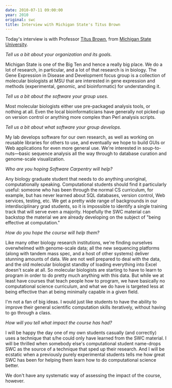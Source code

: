 ```yaml
---
date: 2010-07-11 09:00:00
year: 2010
original: swc
title: Interview with Michigan State's Titus Brown
---
```

<p>Today's interview is with Professor <a href="http://ivory.idyll.org/blog">Titus Brown</a>, from <a href="http://ged.msu.edu/">Michigan State University</a>.</p>
<p><em>Tell us a bit about your organization and its goals.</em></p>
<p>Michigan State is one of the Big Ten and hence a really big place. We do a lot of research, in particular, and a lot of that research is in biology.  The Gene Expression in Disease and Development focus group is a collection of molecular biologists at MSU that are interested in gene expression and methods (experimental, genomic, and bioinformatic) for understanding it.</p>
<p><em>Tell us a bit about the software your group uses.</em></p>
<p>Most molecular biologists either use pre-packaged analysis tools, or nothing at all.  Even the local bioinformaticians have generally not picked up on version control or anything more complex than Perl analysis scripts.</p>
<p><em>Tell us a bit about what software your group develops.</em></p>
<p>My lab develops software for our own research, as well as working on reusable libraries for others to use, and eventually we hope to build GUIs or Web applications for even more general use.  We're interested in soup-to-nuts&mdash;basic sequence analysis all the way through to database curation and genome-scale visualization.</p>
<p><em>Who are you hoping Software Carpentry will help?</em></p>
<p>Any biology graduate student that needs to do anything unoriginal, computationally speaking.  Computational students should find it particularly useful: someone who has been through the normal CS curriculum, for example, but has never learned about SQL databases, version control, Web services, testing, etc.  We get a pretty wide range of backgrounds in our interdisciplinary grad students, so it is impossible to identify a single training track that will serve even a majority.  Hopefully the SWC material can backstop the material we are already developing on the subject of "being effective at computation."</p>
<p><em>How do you hope the course will help them?</em></p>
<p>Like many other biology research institutions, we're finding ourselves overwhelmed with genome-scale data; all the new sequencing platforms (along with tandem mass spec, and a host of other systems) deliver stunning amounts of data. We are not well prepared to deal with the data, and the old molecular biologist standby of loading everything into Excel doesn't scale at all.  So molecular biologists are starting to have to learn to program in order to do pretty much anything with this data.  But while we at least have courses that teach people how to program, we have basically no computational science curriculum, and what we do have is targeted less at being effective than at being minimally capable in a given field.</p>
<p>I'm not a fan of big ideas.  I would just like students to have the ability to improve their general scientific computation skills iteratively, without having to go through a class.</p>
<p><em>How will you tell what impact the course has had?</em></p>
<p>I will be happy the day one of my own students casually (and correctly) uses a technique that s/he could only have learned from the SWC material.  I will be thrilled when somebody else's computational student name-drops SWC as the source of a technique that sped up their research.  And I will be ecstatic when a previously purely experimental students tells me how great SWC has been for helping them learn how to do computational science better.</p>
<p>We don't have any systematic way of assessing the impact of the course, however.</p>
